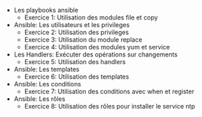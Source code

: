 
- Les playbooks ansible
  - Exercice 1: Utilisation des modules file et copy
- Ansible: Les utilisateurs et les privileges
  - Exercice 2: Utilisation des privileges
  - Exercice 3: Utilisation du module replace
  - Exercice 4: Utilisation des modules yum et service
- Les Handlers: Exécuter des opérations sur changements
  - Exercice 5: Utilisation des handlers
- Ansible: Les templates
  - Exercice 6: Utilisation des templates
- Ansible: Les conditions
  - Exercice 7: Utilisation des conditions avec when et register
- Ansible: Les rôles
  - Exercice 8: Utilisation des rôles pour installer le service ntp
